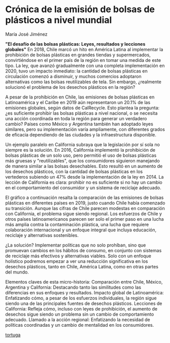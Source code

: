 # Crónica de la emisión de bolsas de plásticos a nivel mundial
María José Jiménez

**"El desafío de las bolsas plásticas: Leyes, resultados y lecciones globales"**
En 2018, Chile marcó un hito en América Latina al implementar la prohibición de bolsas plásticas en grandes tiendas y supermercados, convirtiéndose en el primer país de la región en tomar una medida de este tipo. La ley, que avanzó gradualmente con una completa implementación en 2020, tuvo un impacto inmediato: la cantidad de bolsas plásticas en circulación comenzó a disminuir, y muchos comercios adoptaron alternativas como las bolsas reutilizables de tela. Sin embargo, ¿realmente solucionó el problema de los desechos plásticos en la región?

A pesar de la prohibición en Chile, las emisiones de bolsas plásticas en Latinoamérica y el Caribe en 2019 aún representaron un 20.1% de las emisiones globales, según datos de CalRecycle. Esto plantea la pregunta: ¿es suficiente prohibir las bolsas plásticas a nivel nacional, o se necesita una acción coordinada en toda la región para generar un verdadero cambio? Países como México y Argentina también han adoptado leyes similares, pero su implementación varía ampliamente, con diferentes grados de eficacia dependiendo de las ciudades y la infraestructura disponible.

Un ejemplo paralelo en California subraya que la legislación por sí sola no siempre es la solución. En 2016, California implementó la prohibición de bolsas plásticas de un solo uso, pero permitió el uso de bolsas plásticas más gruesas y "reutilizables", que los consumidores siguieron manejando de manera similar a las bolsas desechables. Esto resultó en un aumento de los desechos plásticos, con la cantidad de bolsas plásticas en los vertederos subiendo un 47% desde la implementación de la ley en 2014. La lección de California es clara: prohibir no es suficiente si no hay un cambio en el comportamiento del consumidor y un sistema de reciclaje adecuado.

El gráfico a continuación resalta la comparación de las emisiones de bolsas plásticas en diferentes países en 2019, justo cuando Chile había comenzado su transición. Aunque las cifras de Chile parecen modestas en comparación con California, el problema sigue siendo regional. Los esfuerzos de Chile y otros países latinoamericanos parecen ser solo el primer paso en una lucha más amplia contra la contaminación plástica, una lucha que requiere colaboración internacional y un enfoque integral que incluya educación, reciclaje y alternativas sostenibles.

¿La solución? Implementar políticas que no solo prohíban, sino que promuevan cambios en los hábitos de consumo, en conjunto con sistemas de reciclaje más efectivos y alternativas viables. Solo con un enfoque holístico podremos empezar a ver una reducción significativa en los desechos plásticos, tanto en Chile, América Latina, como en otras partes del mundo.

Elementos claves de esta micro-historia:
Comparación entre Chile, México, Argentina y California: Destacando tanto las similitudes como las diferencias en sus enfoques y resultados.
Impacto global de Latinoamérica: Enfatizando cómo, a pesar de los esfuerzos individuales, la región sigue siendo una de las principales fuentes de desechos plásticos.
Lecciones de California: Refleja cómo, incluso con leyes de prohibición, el aumento de desechos sigue siendo un problema sin un cambio de comportamiento adecuado.
Llamado a la acción regional: Enfatizando la necesidad de políticas coordinadas y un cambio de mentalidad en los consumidores.

[tortuga](torturga.jpeg.jpg)